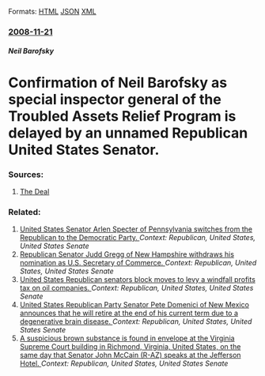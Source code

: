 
Formats: [HTML](/news/2008/11/21/confirmation-of-neil-barofsky-as-special-inspector-general-of-the-troubled-assets-relief-program-is-delayed-by-an-unnamed-republican-united.html)  [JSON](/news/2008/11/21/confirmation-of-neil-barofsky-as-special-inspector-general-of-the-troubled-assets-relief-program-is-delayed-by-an-unnamed-republican-united.json)  [XML](/news/2008/11/21/confirmation-of-neil-barofsky-as-special-inspector-general-of-the-troubled-assets-relief-program-is-delayed-by-an-unnamed-republican-united.xml)  

### [2008-11-21](/news/2008/11/21/index.md)

##### Neil Barofsky
#  Confirmation of Neil Barofsky as special inspector general of the Troubled Assets Relief Program is delayed by an unnamed Republican United States Senator. 




### Sources:

1. [The Deal](http://www.thedeal.com/dealscape/2008/11/confirmation_of_tarp_watchdog.php)

### Related:

1. [ United States Senator Arlen Specter of Pennsylvania switches from the Republican to the Democratic Party. ](/news/2009/04/28/united-states-senator-arlen-specter-of-pennsylvania-switches-from-the-republican-to-the-democratic-party.md) _Context: Republican, United States, United States Senate_
2. [ Republican Senator Judd Gregg of New Hampshire withdraws his nomination as U.S. Secretary of Commerce. ](/news/2009/02/12/republican-senator-judd-gregg-of-new-hampshire-withdraws-his-nomination-as-u-s-secretary-of-commerce.md) _Context: Republican, United States, United States Senate_
3. [ United States Republican senators block moves to levy a windfall profits tax on oil companies. ](/news/2008/06/10/united-states-republican-senators-block-moves-to-levy-a-windfall-profits-tax-on-oil-companies.md) _Context: Republican, United States, United States Senate_
4. [ United States Republican Party Senator Pete Domenici of New Mexico announces that he will retire at the end of his current term due to a degenerative brain disease. ](/news/2007/10/4/united-states-republican-party-senator-pete-domenici-of-new-mexico-announces-that-he-will-retire-at-the-end-of-his-current-term-due-to-a-de.md) _Context: Republican, United States, United States Senate_
5. [ A suspicious brown substance is found in envelope at the Virginia Supreme Court building in Richmond, Virginia, United States, on the same day that Senator John McCain (R-AZ) speaks at the Jefferson Hotel. ](/news/2007/02/12/a-suspicious-brown-substance-is-found-in-envelope-at-the-virginia-supreme-court-building-in-richmond-virginia-united-states-on-the-same.md) _Context: Republican, United States, United States Senate_
